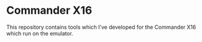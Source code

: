 # Commander X16
This repository contains tools which I've developed for the Commander X16 which run on the emulator.
